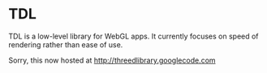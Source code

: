 TDL
===

TDL is a low-level library for WebGL apps. It currently focuses on speed of rendering rather than ease of use.

Sorry, this now hosted at http://threedlibrary.googlecode.com



